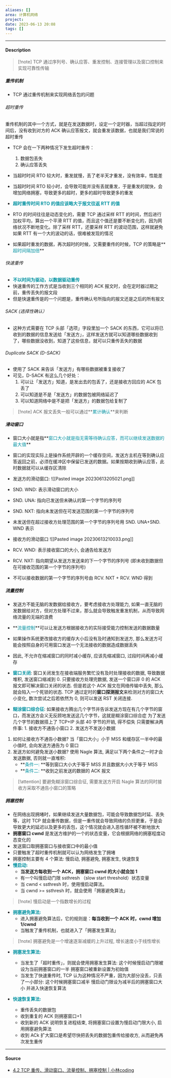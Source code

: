 ```yaml
---
aliases: []
area: 计算机网络
project: 
date: 2023-06-13 20:08
tags: []
---
```

---
#### Description
> [!note] TCP 通过序列号、确认应答、重发控制、连接管理以及窗口控制来实现可靠性传输

##### 重传机制
- TCP 通过重传机制来实现网络丢包的问题
###### 超时重传
重传机制的其中一个方式，就是在发送数据时，设定一个定时器，当超过指定的时间后，没有收到对方的 ACK 确认应答报文，就会重发该数据，也就是我们常说的超时重传

- TCP 会在一下两种情况下发生超时重传：
    1. 数据包丢失
    2. 确认应答丢失

- 当超时时间 RTO 较大时，重发就慢，丢了老半天才重发，没有效率，性能差
- 当超时时间 RTO 较小时，会导致可能并没有丢就重发，于是重发的就快，会增加网络拥塞，导致更多的超时，更多的超时导致更多的重发

- **<font color="#0593A2">超时重传时间 RTO 的值应该略大于报文往返 RTT 的值</font>**

- RTO 的时间往往是动态变化的，需要 TCP 通过采样 RTT 的时间，然后进行加权平均，算出一个平滑 RTT 的值，而且这个值还是要不断变化的，因为网络状况不断地变化。除了采样 RTT，还要采样 RTT 的波动范围，这样就避免如果 RTT 有一个大的波动的话，很难被发现的情况

- 如果超时重发的数据，再次超时的时候，又需要重传的时候，TCP 的策略是**<font color="#0593A2">超时间隔加倍</font>**

###### 快速重传
- **<font color="#0593A2">不以时间为驱动，以数据驱动重传</font>**
- 快速重传的工作方式是当收到三个相同的 ACK 报文时，会在定时器过期之前，重传丢失的报文段
- 但是快速重传是的一个问题是，重传确认号所指向的报文还是之后的所有报文

###### SACK (选择性确认）
- 这种方式需要在 TCP 头部「选项」字段里加一个 SACK 的东西，它可以将已收到的数据的信息发送给「发送方」，这样发送方就可以知道哪些数据收到了，哪些数据没收到，知道了这些信息，就可以只重传丢失的数据

###### Duplicate SACK (D-SACK)
- 使用了 SACK 来告诉「发送方」有哪些数据被重复接收了
- 可见，D-SACK 有这么几个好处：
    1. 可以让「发送方」知道，是发出去的包丢了，还是接收方回应的 ACK 包丢了
    2. 可以知道是不是「发送方」的数据包被网络延迟了
    3. 可以知道网络中是不是把「发送方」的数据包给复制了

> [!note] ACK 报文丢失一般可以通过**<font color="#0593A2">累计确认</font>**来判断

##### 滑动窗口
- 窗口大小就是指**<font color="#0593A2">窗口大小就是指无需等待确认应答，而可以继续发送数据的最大值</font>**
- 窗口的实现实际上是操作系统开辟的一个缓存空间，发送方主机在等到确认应答返回之前，必须在缓冲区中保留已发送的数据。如果按期收到确认应答，此时数据就可以从缓存区清除
- 发送方的滑动窗口:
![[Pasted image 20230613205021.png]]
- SND. WND: 表示滑动窗口的大小
- SND. UNA: 指向已发送但未确认的第一个字节的序列号
- SND. NXT: 指向未发送但在可发送范围的第一个字节的序列号
- 未发送但在超过接收方处理范围的第一个字节的序列号用 SND. UNA+SND. WND 表示

- 接收方的滑动窗口
![[Pasted image 20230613210033.png]]
- RCV. WND: 表示接收窗口的大小, 会通告给发送方
- RCV. NXT: 指向期望从发送方发送来的下一个字节的序列号 (即未收到数据但在可接收范围的第一个字节的序列号)
- 不可以接收数据的第一个字节的序列号由 RCV. NXT + RCV. WND 得到

##### 流量控制
- 发送方不能无脑的发数据给接收方，要考虑接收方处理能力, 如果一直无脑的发数据给对方，但对方处理不过来，那么就会导致触发重发机制，从而导致网络流量的无端的浪费
- **<font color="#0593A2">流量控制</font>**可以让发送方根据接收方的实际接受能力控制发送的数据数量

- 如果操作系统更改接收方的缓存大小后没有及时通知到发送方, 那么发送方可能会按照自身的可用窗口发送一个无法接收的数据造成数据丢失
- 因此, 不允许在缩减窗口的同时减小缓存, 应该先缩减窗口, 过段时间再减小缓存

- **<font color="#0593A2">窗口关闭</font>**:
窗口关闭发生在接收端服务繁忙没有及时处理接收的数据, 导致数据堆积, 发送窗口缩减到 0.
只要接收方处理完数据, 发送一个窗口非 0 的 ACK 报文即可解决窗口关闭的状态.
但是若这个 ACK 报文在网络传输中丢失, 那么就会陷入一个死锁的状态.
TCP 通过定时的**窗口探测报文**来检测对方的窗口大小变化, 数次尝试之后若依然为 0, 则可以发送 RST 关闭连接.

- **<font color="#0593A2">糊涂窗口综合征</font>**:
如果接收方腾出几个字节并告诉发送方现在有几个字节的窗口，而发送方会义无反顾地发送这几个字节，这就是糊涂窗口综合症
为了发送几个字节的数据搭上了 TCP+IP 头部 40 字节的开销, 得不偿失
只需要解决两件事: 1. 接收方不通告小窗口 2. 发送方不发送小数据
1. 如何让接收方不通告小数据?
当「窗口大小」小于 MSS 和缓存区一半中的最小值时, 会向发送方通告为 0 窗口
2. 发送方如何避免发送小数据?
使用 Nagle 算法, 满足以下两个条件之一时才会发送数据, 否则就一直堆积:
    - **<font color="#0593A2">条件一: </font>**等到窗口大小大于等于 MSS 并且数据大小大于等于 MSS
    - **<font color="#0593A2">条件二: </font>**收到之前发送的数据的 ACK 报文
> [!attention] 要避免糊涂窗口综合征, 需要发送方开启 Nagle 算法的同时接收方采取不通告小窗口的策略

##### 拥塞控制
- 在网络出现拥堵时，如果继续发送大量数据包，可能会导致数据包时延、丢失等，这时 TCP 就会重传数据，但是一重传就会导致网络的负担更重，于是会导致更大的延迟以及更多的丢包，这个情况就会进入恶性循环被不断地放大
- **拥塞窗口 cwnd** 是发送方维护的一个的状态变量，它会根据网络的拥塞程度动态变化的
- 发送窗口取拥塞窗口与接收窗口中的最小值
- 只要触发了超时重传机制就可以认为网络发生了拥堵
- 拥塞控制主要有 4 个算法: 慢启动, 拥塞避免, 拥塞发生, 快速恢复
- **<font color="#0593A2">慢启动: </font>**
    - **当发送方每收到一个 ACK，拥塞窗口 cwnd 的大小就会加 1**
    - 有一个叫慢启动门限 ssthresh （slow start threshold）状态变量
    - 当 cwnd < ssthresh 时，使用慢启动算法。
    - 当 cwnd >= ssthresh 时，就会使用「拥塞避免算法」
> [!note] 慢启动是一个指数增长的过程

- **<font color="#0593A2">拥塞避免算法:</font>**
    - 进入拥塞避免算法后，它的规则是：**每当收到一个 ACK 时，cwnd 增加 1/cwnd**
    - 当触发了重传机制，也就进入了「拥塞发生算法」
> [!note] 拥塞避免是一个增速逐渐减缓的上升过程, 增长速度小于线性增长

- **<font color="#0593A2">拥塞发生算法:</font>**
    - 当发生了「超时重传」，则就会使用拥塞发生算法: 
        这个时候慢启动门限被设为当前拥塞窗口的一半
        拥塞窗口被重新设置为初始值
    - 当发生了快速重传时, TCP 认为这种情况不严重，因为大部分没丢，只丢了一小部分:
        这个时候拥塞窗口减半
        慢启动门限设为减半后的拥塞窗口大小
        并进入快速恢复算法

- **<font color="#0593A2">快速恢复算法:</font>** 
    - 重传丢失的数据包
    - 收到重复的 ACK 则拥塞窗口+1
    - 收到新的 ACK 说明恢复进程结束, 将拥塞窗口设置为慢启动门限大小, 启用拥塞避免算法
    - 收到 ACk 扩大窗口是希望尽快把丢失的数据包重传给接收方, 从而避免再次发生重传



---
#### Source
- [4.2 TCP 重传、滑动窗口、流量控制、拥塞控制 | 小林coding](https://xiaolincoding.com/network/3_tcp/tcp_feature.html#%E8%B6%85%E6%97%B6%E9%87%8D%E4%BC%A0)